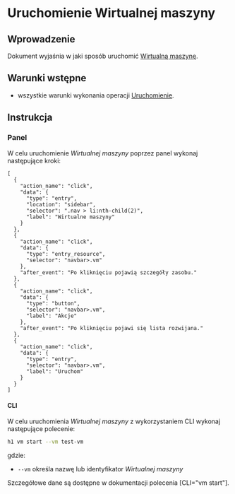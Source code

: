 # Uruchomienie Wirtualnej maszyny

## Wprowadzenie

Dokument wyjaśnia w jaki sposób uruchomić [Wirtualną maszynę](/resource/compute/virtual-machine.md).

## Warunki wstępne

* wszystkie warunki wykonania operacji [Uruchomienie](/resource/compute/virtual-machine.md#uruchomienie).

## Instrukcja

### Panel

W celu uruchomienie *Wirtualnej maszyny* poprzez panel wykonaj następujące kroki:

```guide
[
  {
    "action_name": "click",
    "data": {
      "type": "entry",
      "location": "sidebar",
      "selector": ".nav > li:nth-child(2)",
      "label": "Wirtualne maszyny"
    }
  },
  {
    "action_name": "click",
    "data": {
      "type": "entry_resource",
      "selector": "navbar>.vm"
    },
    "after_event": "Po kliknięciu pojawią szczegóły zasobu."
  },
  {
    "action_name": "click",
    "data": {
      "type": "button",
      "selector": "navbar>.vm",
      "label": "Akcje"
    },
    "after_event": "Po kliknięciu pojawi się lista rozwijana."
  },
  {
    "action_name": "click",
    "data": {
      "type": "entry",
      "selector": "navbar>.vm",
      "label": "Uruchom"
    }
  }
]
```

#### CLI

W celu uruchomienia *Wirtualnej maszyny* z wykorzystaniem CLI wykonaj następujące polecenie:

```bash
h1 vm start --vm test-vm
```

gdzie:

 * ```--vm``` określa nazwę lub identyfikator *Wirtualnej maszyny*

Szczegółowe dane są dostępne w dokumentacji polecenia [CLI="vm start"].